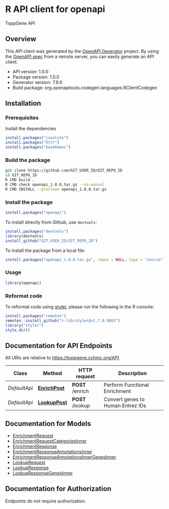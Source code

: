 # R API client for openapi

ToppGene API

## Overview

This API client was generated by the
[OpenAPI Generator](https://openapi-generator.tech) project.
By using the [OpenAPI spec](https://openapis.org)
from a remote server,
you can easily generate an API client.

- API version: 1.0.0
- Package version: 1.0.0
- Generator version: 7.9.0
- Build package: org.openapitools.codegen.languages.RClientCodegen

## Installation

### Prerequisites

Install the dependencies

```R
install.packages("jsonlite")
install.packages("httr")
install.packages("base64enc")
```

### Build the package

```sh
git clone https://github.com/GIT_USER_ID/GIT_REPO_ID
cd GIT_REPO_ID
R CMD build .
R CMD check openapi_1.0.0.tar.gz --no-manual
R CMD INSTALL --preclean openapi_1.0.0.tar.gz
```

### Install the package

```R
install.packages("openapi")
```

To install directly from Github, use `devtools`:

```R
install.packages("devtools")
library(devtools)
install_github("GIT_USER_ID/GIT_REPO_ID")
```

To install the package from a local file:

```R
install.packages("openapi_1.0.0.tar.gz", repos = NULL, type = "source")
```

### Usage

```R
library(openapi)
```

### Reformat code

To reformat code using [styler](https://styler.r-lib.org/index.html),
please run the following in the R console:

```R
install.packages("remotes")
remotes::install_github("r-lib/styler@v1.7.0.9003")
library("styler")
style_dir()
```

## Documentation for API Endpoints

All URIs are relative to <https://toppgene.cchmc.org/API>.

Class | Method | HTTP request | Description
------------ | ------------- | ------------- | -------------
*DefaultApi* | [**EnrichPost**](docs/DefaultApi.md#EnrichPost) | **POST** /enrich | Perform Functional Enrichment
*DefaultApi* | [**LookupPost**](docs/DefaultApi.md#LookupPost) | **POST** /lookup | Convert genes to Human Entrez IDs

## Documentation for Models

- [EnrichmentRequest](docs/EnrichmentRequest.md)
- [EnrichmentRequestCategoriesInner](docs/EnrichmentRequestCategoriesInner.md)
- [EnrichmentResponse](docs/EnrichmentResponse.md)
- [EnrichmentResponseAnnotationsInner](docs/EnrichmentResponseAnnotationsInner.md)
- [EnrichmentResponseAnnotationsInnerGenesInner](docs/EnrichmentResponseAnnotationsInnerGenesInner.md)
- [LookupRequest](docs/LookupRequest.md)
- [LookupResponse](docs/LookupResponse.md)
- [LookupResponseGenesInner](docs/LookupResponseGenesInner.md)

## Documentation for Authorization

Endpoints do not require authorization.
